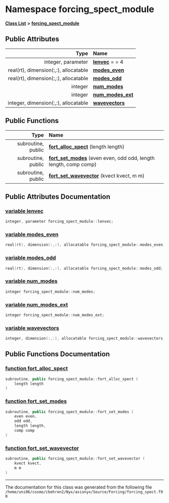 
# Namespace forcing\_spect\_module


[**Class List**](annotated.md) **>** [**forcing\_spect\_module**](namespaceforcing__spect__module.md)


















## Public Attributes

| Type | Name |
| ---: | :--- |
|  integer, parameter | [**lenvec**](namespaceforcing__spect__module.md#variable-lenvec)   = = 4<br> |
|  real(rt), dimension(:,:), allocatable | [**modes\_even**](namespaceforcing__spect__module.md#variable-modes-even)  <br> |
|  real(rt), dimension(:,:), allocatable | [**modes\_odd**](namespaceforcing__spect__module.md#variable-modes-odd)  <br> |
|  integer | [**num\_modes**](namespaceforcing__spect__module.md#variable-num-modes)  <br> |
|  integer | [**num\_modes\_ext**](namespaceforcing__spect__module.md#variable-num-modes-ext)  <br> |
|  integer, dimension(:,:), allocatable | [**wavevectors**](namespaceforcing__spect__module.md#variable-wavevectors)  <br> |


## Public Functions

| Type | Name |
| ---: | :--- |
|  subroutine, public | [**fort\_alloc\_spect**](namespaceforcing__spect__module.md#function-fort-alloc-spect) (length length) <br> |
|  subroutine, public | [**fort\_set\_modes**](namespaceforcing__spect__module.md#function-fort-set-modes) (even even, odd odd, length length, comp comp) <br> |
|  subroutine, public | [**fort\_set\_wavevector**](namespaceforcing__spect__module.md#function-fort-set-wavevector) (kvect kvect, m m) <br> |








## Public Attributes Documentation


### <a href="#variable-lenvec" id="variable-lenvec">variable lenvec </a>


```cpp
integer, parameter forcing_spect_module::lenvec;
```



### <a href="#variable-modes-even" id="variable-modes-even">variable modes\_even </a>


```cpp
real(rt), dimension(:,:), allocatable forcing_spect_module::modes_even;
```



### <a href="#variable-modes-odd" id="variable-modes-odd">variable modes\_odd </a>


```cpp
real(rt), dimension(:,:), allocatable forcing_spect_module::modes_odd;
```



### <a href="#variable-num-modes" id="variable-num-modes">variable num\_modes </a>


```cpp
integer forcing_spect_module::num_modes;
```



### <a href="#variable-num-modes-ext" id="variable-num-modes-ext">variable num\_modes\_ext </a>


```cpp
integer forcing_spect_module::num_modes_ext;
```



### <a href="#variable-wavevectors" id="variable-wavevectors">variable wavevectors </a>


```cpp
integer, dimension(:,:), allocatable forcing_spect_module::wavevectors;
```


## Public Functions Documentation


### <a href="#function-fort-alloc-spect" id="function-fort-alloc-spect">function fort\_alloc\_spect </a>


```cpp
subroutine, public forcing_spect_module::fort_alloc_spect (
    length length
) 
```



### <a href="#function-fort-set-modes" id="function-fort-set-modes">function fort\_set\_modes </a>


```cpp
subroutine, public forcing_spect_module::fort_set_modes (
    even even,
    odd odd,
    length length,
    comp comp
) 
```



### <a href="#function-fort-set-wavevector" id="function-fort-set-wavevector">function fort\_set\_wavevector </a>


```cpp
subroutine, public forcing_spect_module::fort_set_wavevector (
    kvect kvect,
    m m
) 
```



------------------------------
The documentation for this class was generated from the following file `/home/uni06/cosmo/cbehren2/Nyx/axionyx/Source/Forcing/forcing_spect.f90`